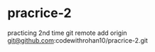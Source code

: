 # pracrice-2
practicing 2nd time
git remote add origin git@github.com:codewithrohan10/pracrice-2.git
